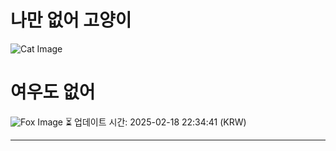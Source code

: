 
# 나만 없어 고양이

![Cat Image](https://cdn2.thecatapi.com/images/996.jpg)

# 여우도 없어
![Fox Image](https://randomfox.ca/images/58.jpg)
⏳ 업데이트 시간: 2025-02-18 22:34:41 (KRW)

---
